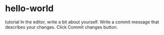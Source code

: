 # hello-world
tutorial
In the editor, write a bit about yourself.
Write a commit message that describes your changes.
Click Commit changes button.
